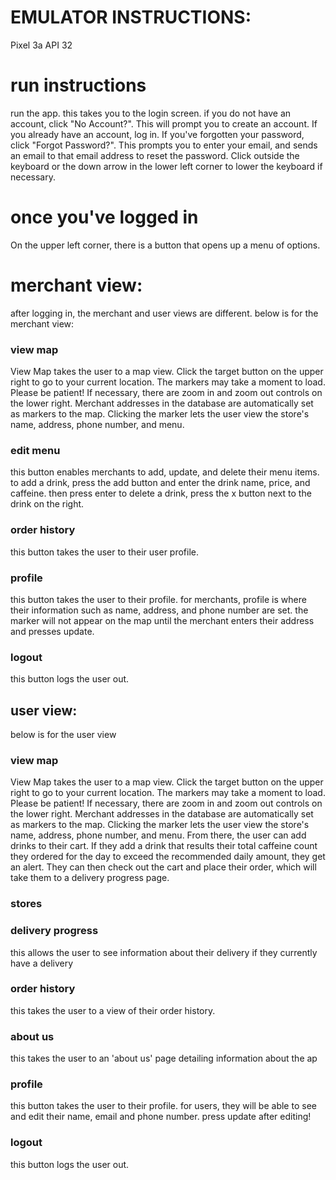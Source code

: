 # EMULATOR INSTRUCTIONS:
Pixel 3a API 32

# run instructions
run the app. this takes you to the login screen.
if you do not have an account, click "No Account?". This will prompt you to create an account.
If you already have an account, log in.
If you've forgotten your password, click "Forgot Password?". This prompts you to enter your email, and sends an email to that email address to reset the password.
Click outside the keyboard or the down arrow in the lower left corner to lower the keyboard if necessary.

# once you've logged in
On the upper left corner, there is a button that opens up a menu of options.

# merchant view:
after logging in, the merchant and user views are different. below is for the merchant view:
### view map
View Map takes the user to a map view. Click the target button on the upper right to go to your current location.
The markers may take a moment to load. Please be patient!
If necessary, there are zoom in and zoom out controls on the lower right.
Merchant addresses in the database are automatically set as markers to the map.
Clicking the marker lets the user view the store's name, address, phone number, and menu.

### edit menu
this button enables merchants to add, update, and delete their menu items.
to add a drink, press the add button and enter the drink name, price, and caffeine. then press enter
to delete a drink, press the x button next to the drink on the right.

### order history
this button takes the user to their user profile.

### profile
this button takes the user to their profile.
for merchants, profile is where their information such as name, address, and phone number are set.
the marker will not appear on the map until the merchant enters their address and presses update.

### logout
this button logs the user out.


## user view:
below is for the user view

### view map
View Map takes the user to a map view. Click the target button on the upper right to go to your current location.
The markers may take a moment to load. Please be patient!
If necessary, there are zoom in and zoom out controls on the lower right.
Merchant addresses in the database are automatically set as markers to the map.
Clicking the marker lets the user view the store's name, address, phone number, and menu.
From there, the user can add drinks to their cart.
If they add a drink that results their total caffeine count they ordered for the day to exceed the recommended daily amount, they get an alert.
They can then check out the cart and place their order, which will take them to a delivery progress page.



### stores


### delivery progress
this allows the user to see information about their delivery if they currently have a delivery


### order history
this takes the user to a view of their order history.


### about us
this takes the user to an 'about us' page detailing information about the ap 


### profile
this button takes the user to their profile.
for users, they will be able to see and edit their name, email and phone number. 
press update after editing!


### logout
this button logs the user out. 
